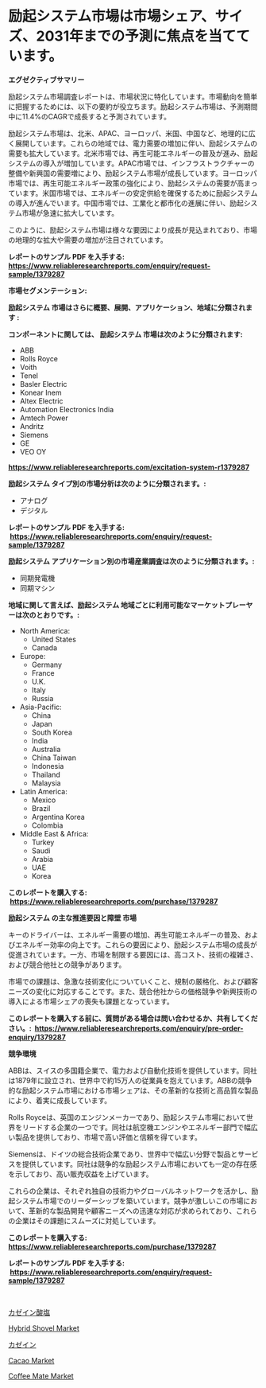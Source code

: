 <p><h1>励起システム市場は市場シェア、サイズ、2031年までの予測に焦点を当てています。</h1></p><p><strong>エグゼクティブサマリー</strong></p>
<p><p>励起システム市場調査レポートは、市場状況に特化しています。市場動向を簡単に把握するためには、以下の要約が役立ちます。励起システム市場は、予測期間中に11.4%のCAGRで成長すると予測されています。</p><p>励起システム市場は、北米、APAC、ヨーロッパ、米国、中国など、地理的に広く展開しています。これらの地域では、電力需要の増加に伴い、励起システムの需要も拡大しています。北米市場では、再生可能エネルギーの普及が進み、励起システムの導入が増加しています。APAC市場では、インフラストラクチャーの整備や新興国の需要増により、励起システム市場が成長しています。ヨーロッパ市場では、再生可能エネルギー政策の強化により、励起システムの需要が高まっています。米国市場では、エネルギーの安定供給を確保するために励起システムの導入が進んでいます。中国市場では、工業化と都市化の進展に伴い、励起システム市場が急速に拡大しています。</p><p>このように、励起システム市場は様々な要因により成長が見込まれており、市場の地理的な拡大や需要の増加が注目されています。</p></p>
<p><strong>レポートのサンプル PDF を入手する: <a href="https://www.reliableresearchreports.com/enquiry/request-sample/1379287">https://www.reliableresearchreports.com/enquiry/request-sample/1379287</a></strong></p>
<p><strong>市場セグメンテーション:</strong></p>
<p><strong> 励起システム 市場はさらに概要、展開、アプリケーション、地域に分類されます :</strong></p>
<p><strong>コンポーネントに関しては、 励起システム 市場は次のように分類されます: &nbsp;</strong></p>
<p><ul><li>ABB</li><li>Rolls Royce</li><li>Voith</li><li>Tenel</li><li>Basler Electric</li><li>Konear Inem</li><li>Altex Electric</li><li>Automation Electronics India</li><li>Amtech Power</li><li>Andritz</li><li>Siemens</li><li>GE</li><li>VEO OY</li></ul></p>
<p><strong><a href="https://www.reliableresearchreports.com/excitation-system-r1379287">https://www.reliableresearchreports.com/excitation-system-r1379287</a></strong></p>
<p><strong> 励起システム タイプ別の市場分析は次のように分類されます。:</strong></p>
<p><ul><li>アナログ</li><li>デジタル</li></ul></p>
<p><strong>レポートのサンプル PDF を入手する: &nbsp;<a href="https://www.reliableresearchreports.com/enquiry/request-sample/1379287">https://www.reliableresearchreports.com/enquiry/request-sample/1379287</a></strong></p>
<p><strong> 励起システム アプリケーション別の市場産業調査は次のように分類されます。:</strong></p>
<p><ul><li>同期発電機</li><li>同期マシン</li></ul></p>
<p><strong>地域に関して言えば、励起システム 地域ごとに利用可能なマーケットプレーヤーは次のとおりです。:</strong></p>
<p><ul>
    <li>
        North America:
        <ul>
            <li>United States</li>
            <li>Canada</li>
        </ul>
    </li>
    <li>
        Europe:
        <ul>
            <li>Germany</li>
            <li>France</li>
            <li>U.K.</li>
            <li>Italy</li>
            <li>Russia</li>
        </ul>
    </li>
    <li>
        Asia-Pacific:
        <ul>
            <li>China</li>
            <li>Japan</li>
            <li>South Korea</li>
            <li>India</li>
            <li>Australia</li>
            <li>China Taiwan</li>
            <li>Indonesia</li>
            <li>Thailand</li>
            <li>Malaysia</li>
        </ul>
    </li>
    <li>
        Latin America:
        <ul>
            <li>Mexico</li>
            <li>Brazil</li>
            <li>Argentina Korea</li>
            <li>Colombia</li>
        </ul>
    </li>
    <li>
        Middle East & Africa:
        <ul>
            <li>Turkey</li>
            <li>Saudi</li>
            <li>Arabia</li>
            <li>UAE</li>
            <li>Korea</li>
        </ul>
    </li>
    </ul></p>
<p><strong>このレポートを購入する: &nbsp;<a href="https://www.reliableresearchreports.com/purchase/1379287">https://www.reliableresearchreports.com/purchase/1379287</a></strong></p>
<p><strong>励起システム の主な推進要因と障壁 市場</strong></p>
<p><p>キーのドライバーは、エネルギー需要の増加、再生可能エネルギーの普及、およびエネルギー効率の向上です。これらの要因により、励起システム市場の成長が促進されています。一方、市場を制限する要因には、高コスト、技術の複雑さ、および競合他社との競争があります。</p><p>市場での課題は、急激な技術変化についていくこと、規制の厳格化、および顧客ニーズの変化に対応することです。また、競合他社からの価格競争や新興技術の導入による市場シェアの喪失も課題となっています。</p></p>
<p><strong>このレポートを購入する前に、質問がある場合は問い合わせるか、共有してください。:&nbsp; <a href="https://www.reliableresearchreports.com/enquiry/pre-order-enquiry/1379287">https://www.reliableresearchreports.com/enquiry/pre-order-enquiry/1379287</a></strong></p>
<p><strong>競争環境</strong></p>
<p><p>ABBは、スイスの多国籍企業で、電力および自動化技術を提供しています。同社は1879年に設立され、世界中で約15万人の従業員を抱えています。ABBの競争的な励起システム市場における市場シェアは、その革新的な技術と高品質な製品により、着実に成長しています。</p><p>Rolls Royceは、英国のエンジンメーカーであり、励起システム市場において世界をリードする企業の一つです。同社は航空機エンジンやエネルギー部門で幅広い製品を提供しており、市場で高い評価と信頼を得ています。</p><p>Siemensは、ドイツの総合技術企業であり、世界中で幅広い分野で製品とサービスを提供しています。同社は競争的な励起システム市場においても一定の存在感を示しており、高い販売収益を上げています。</p><p>これらの企業は、それぞれ独自の技術力やグローバルネットワークを活かし、励起システム市場でのリーダーシップを築いています。競争が激しいこの市場において、革新的な製品開発や顧客ニーズへの迅速な対応が求められており、これらの企業はその課題にスムーズに対処しています。</p></p>
<p><strong>このレポートを購入する: &nbsp; <a href="https://www.reliableresearchreports.com/purchase/1379287">https://www.reliableresearchreports.com/purchase/1379287</a></strong></p>
<p><strong>レポートのサンプル PDF を入手する: &nbsp;<a href="https://www.reliableresearchreports.com/enquiry/request-sample/1379287">https://www.reliableresearchreports.com/enquiry/request-sample/1379287</a></strong><strong></strong></p>
<p>&nbsp;</p>
<p><p><a href="https://github.com/jkjreqjscoxx7/Market-Research-Report-List-1/blob/main/200684329927.md">カゼイン酸塩</a></p><p><a href="https://github.com/kufem1/Market-Research-Report-List-2/blob/main/hybrid-shovel-market.md">Hybrid Shovel Market</a></p><p><a href="https://github.com/hilmi-2a/Market-Research-Report-List-1/blob/main/290982629928.md">カゼイン</a></p><p><a href="https://www.linkedin.com/pulse/decoding-cacao-market-metrics-share-trends-growth-patterns-firmazon-fycge?trackingId=FYdsKL0SjzP%2FyL%2Bdi4KZcQ%3D%3D">Cacao Market</a></p><p><a href="https://www.linkedin.com/pulse/analyzing-coffee-mate-market-global-industry-perspective-forecast-fr8he?trackingId=87AfN7FvofrTbW5eCIwhUQ%3D%3D">Coffee Mate Market</a></p></p>